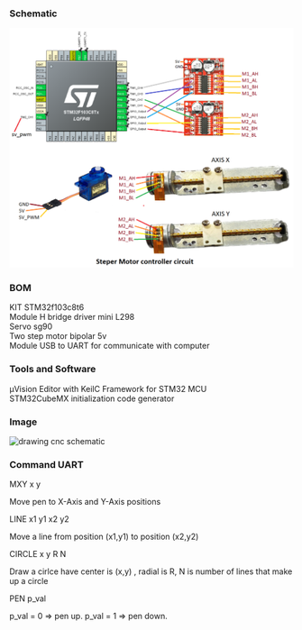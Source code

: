 <H3>Schematic</H3>
<img src="https://github.com/dinhnam/StepmoterDrawingSimple/blob/master/Images/schematic.png" alt="drawing cnc schematic">
<H3>BOM</H3>
<p>KIT STM32f103c8t6<br>Module H bridge driver mini L298<br>Servo sg90<br>Two step motor bipolar 5v<br>Module USB to UART for communicate with computer</p>
<H3>Tools and Software</H3>
<p>µVision Editor with KeilC Framework for STM32 MCU<br>STM32CubeMX initialization code generator </p>
<H3>Image</H3>
<img src="https://github.com/dinhnam/StepmoterDrawingSimple/blob/master/Images/cnc_mini.jpg" alt="drawing cnc schematic">
<H3>Command UART</H3>
<p>MXY x y</p>
<p>Move pen to X-Axis and Y-Axis positions </p>
<p>LINE x1 y1 x2 y2</p>
<p>Move a line from position (x1,y1) to position (x2,y2)</p>
<p>CIRCLE x y R N</p>
<p>Draw a cirlce have center is (x,y) , radial is R, N is number of lines that make up a circle </p>
<p>PEN p_val</p>
<p>p_val = 0 => pen up. p_val = 1 => pen down.</p>
